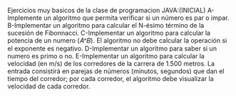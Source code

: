 Ejercicios muy basicos de la clase de programacion JAVA:(INICIAL)
A-Implemente un algoritmo que permita verificar si un número es par o impar.
B-Implementar un algoritmo para calcular el N-ésimo término de la sucesión de Fibonnacci.
C-Implementar un algoritmo para calcular la potencia de un numero (𝐴^𝐵). El algoritmo no debe calcular la operación si el exponente es negativo.
D-Implementar un algoritmo para saber si un numero es primo o no.
E-Implementar un algoritmo para calcular la velocidad (en m/s) de los corredores de la carrera de 1.500 metros. 
La entrada consistirá en parejas de números (minutos, segundos) que dan el tiempo del corredor; por cada corredor, el algoritmo debe visualizar la velocidad de cada corredor.
